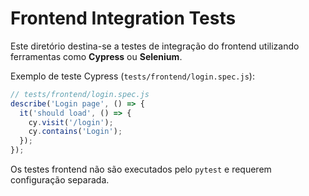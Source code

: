 # Frontend Integration Tests

Este diretório destina-se a testes de integração do frontend utilizando ferramentas como **Cypress** ou **Selenium**.

Exemplo de teste Cypress (`tests/frontend/login.spec.js`):

```javascript
// tests/frontend/login.spec.js
describe('Login page', () => {
  it('should load', () => {
    cy.visit('/login');
    cy.contains('Login');
  });
});
```

Os testes frontend não são executados pelo `pytest` e requerem configuração separada.
